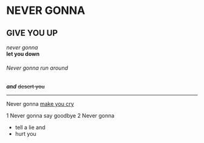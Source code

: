 # NEVER GONNA
## GIVE YOU UP
*never gonna*  
**let you down**
###### Never gonna run around 
**_and_**
~~desert you~~
______
Never gonna [make you cry](https://assets.stickpng.com/images/5ee772d099588c0004aa684b.png)

1 Never gonna say goodbye
2 Never gonna 
- tell a lie and 
- hurt you